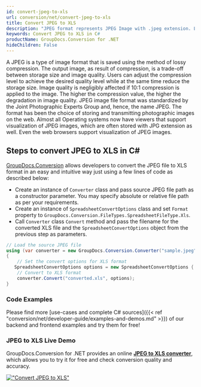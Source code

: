 ```yaml
---
id: convert-jpeg-to-xls
url: conversion/net/convert-jpeg-to-xls
title: Convert JPEG to XLS
description: "JPEG format represents JPEG Image with .jpeg extension. Learn how to convert JPEG to XLS file programmatically in C# language using GroupDocs.Conversion for .NET library."
keywords: Convert JPEG to XLS in C#
productName: GroupDocs.Conversion for .NET
hideChildren: False
---
```


A JPEG is a type of image format that is saved using the method of lossy compression. The output image, as result of compression, is a trade-off between storage size and image quality. Users can adjust the compression level to achieve the desired quality level while at the same time reduce the storage size. Image quality is negligibly affected if 10:1 compression is applied to the image.  The higher the compression value, the higher the degradation in image quality. JPEG image file format was standardized by the Joint Photographic Experts Group and, hence, the name JPEG. The format has been the choice of storing and transmitting photographic images on the web. Almost all Operating systems now have viewers that support visualization of JPEG images, which are often stored with JPG extension as well. Even the web browsers support visualization of JPEG images.

## Steps to convert JPEG to XLS in C#

[GroupDocs.Conversion](https://products.groupdocs.com/conversion/net) allows developers to convert the JPEG file to XLS format in an easy and intuitive way just using a few lines of code as described below:

* Create an instance of `Converter` class and pass source JPEG file path as a constructor parameter. You may specify absolute or relative file path as per your requirements. 
* Create an instance of `SpreadsheetConvertOptions` class and set `Format` property to `GroupDocs.Conversion.FileTypes.SpreadsheetFileType.Xls`.
* Call `Converter` class `Convert` method and pass the filename for the converted XLS file and the `SpreadsheetConvertOptions` object from the previous step as parameters.

```csharp
// Load the source JPEG file
using (var converter = new GroupDocs.Conversion.Converter("sample.jpeg"))
{
    // Set the convert options for XLS format
   SpreadsheetConvertOptions options = new SpreadsheetConvertOptions { Format = GroupDocs.Conversion.FileTypes.SpreadsheetFileType.Xls };
    // Convert to XLS format
    converter.Convert("converted.xls", options);
}
```

### Code Examples

Please find more [use-cases and complete C# sources]({{< ref "conversion/net/developer-guide/examples-and-demos.md" >}}) of our backend and frontend examples and try them for free!

### JPEG to XLS Live Demo

GroupDocs.Conversion for .NET provides an online [**JPEG to XLS converter**](https://products.groupdocs.app/conversion/jpeg-to-xls), which allows you to try it for free and check conversion quality and accuracy.

[!["Convert JPEG to XLS"](conversion/net/images/convert-to-xls/convert-jpeg-to-xls.png)](https://products.groupdocs.app/conversion/jpeg-to-xls)